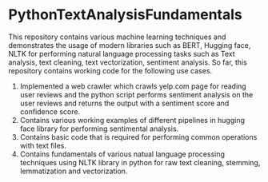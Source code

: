 # PythonTextAnalysisFundamentals
This repository contains various machine learning techniques and demonstrates the usage of modern libraries such as BERT, Hugging face, NLTK for performing natural language processing tasks
such as Text analysis, text cleaning, text vectorization, sentiment analysis.
So far, this repository contains working code for the following use cases.
1. Implemented a web crawler which crawls yelp.com page for reading user reviews and the python script performs sentiment analysis on the user reviews and returns the output with a sentiment score and confidence score.
2. Contains various working examples of different pipelines in hugging face library for performing sentimental analysis.
3. Contains basic code that is required for performing common operations with text files.
4. Contains fundamentals of various natual language processing techniques using NLTK library in python for raw text cleaning, stemming, lemmatization and vectorization.
